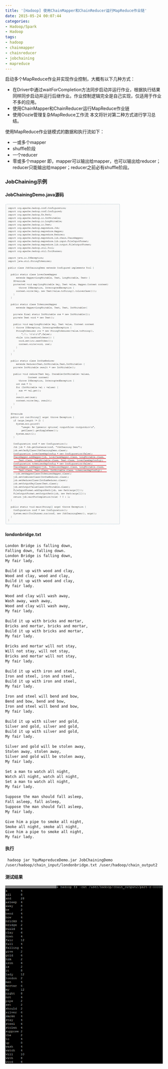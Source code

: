 ```yaml
---
title: '[Hadoop] 使用ChainMapper和ChainReducer运行MapReduce作业链'
date: 2015-05-24 00:07:44
categories: 
- Hadoop/Spark
- Hadoop
tags: 
- hadoop
- chainmapper
- chainreducer
- jobchaining
- mapreduce
---
```

启动多个MapReduce作业并实现作业控制，大概有以下几种方式：

- 在Driver中通过waitForCompletion方法同步启动并运行作业，根据执行结果同样同步启动并运行后继作业。作业控制逻辑完全是自己实现，仅适用于作业不多的应用。
- 使用ChainMapper和ChainReducer运行MapReduce作业链
- 使用Oozie管理复杂MapReduce工作流
本文将针对第二种方式进行学习总结。

使用MapReduce作业链模式的数据和执行流如下：

- 一或多个mapper
- shuffle阶段
- 一个reducer
- 零或多个mapper
即，mapper可以输出给mapper，也可以输出给reducer；reducer只能输出给mapper；reducer之前必有shuffle阶段。

### JobChaining示例

#### JobChainingDemo.java源码
![[Hadoop] 使用ChainMapper和ChainReducer运行MapReduce作业链](/images/2015/5/0026uWfMzy79Eov9jIK4a.jpg)
#### londonbridge.txt
```
London Bridge is falling down,
Falling down, falling down.
London Bridge is falling down,
My fair lady.

Build it up with wood and clay,
Wood and clay, wood and clay,
Build it up with wood and clay,
My fair lady.

Wood and clay will wash away,
Wash away, wash away,
Wood and clay will wash away,
My fair lady.

Build it up with bricks and mortar,
Bricks and mortar, bricks and mortar,
Build it up with bricks and mortar,
My fair lady.

Bricks and mortar will not stay,
Will not stay, will not stay,
Bricks and mortar will not stay,
My fair lady.

Build it up with iron and steel,
Iron and steel, iron and steel,
Build it up with iron and steel,
My fair lady.

Iron and steel will bend and bow,
Bend and bow, bend and bow,
Iron and steel will bend and bow,
My fair lady.

Build it up with silver and gold,
Silver and gold, silver and gold,
Build it up with silver and gold,
My fair lady.

Silver and gold will be stolen away,
Stolen away, stolen away,
Silver and gold will be stolen away,
My fair lady.

Set a man to watch all night,
Watch all night, watch all night,
Set a man to watch all night,
My fair lady.

Suppose the man should fall asleep,
Fall asleep, fall asleep,
Suppose the man should fall asleep,
My fair lady.

Give him a pipe to smoke all night,
Smoke all night, smoke all night,
Give him a pipe to smoke all night,
My fair lady.
```

#### 执行
```
 hadoop jar YquMapreduceDemo.jar JobChainingDemo /user/hadoop/chain_input/londonbridge.txt /user/hadoop/chain_output2
```

#### 测试结果
![[Hadoop] 使用ChainMapper和ChainReducer运行MapReduce作业链](/images/2015/5/0026uWfMzy79Eo3kEpsda.png)
